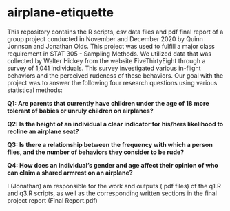 # airplane-etiquette
This repository contains the R scripts, csv data files and pdf final report of a group project conducted in November and December 2020 by Quinn Jonnson and Jonathan Olds. This project was used to fulfill a major class requirement in STAT 305 - Sampling Methods.
We utilized data that was collected by Walter Hickey from the website FiveThirtyEight through a survey of 1,041 individuals. This survey investigated various in-flight behaviors and the perceived rudeness of these behaviors. Our goal with the project was to answer the following four research questions using various statistical methods: 

**Q1: Are parents that currently have children under the age of 18 more tolerant of babies or unruly children on airplanes?** 

**Q2: Is the height of an individual a clear indicator for his/hers likelihood to recline an airplane seat?** 

**Q3: Is there a relationship between the frequency with which a person flies, and the number of behaviors they consider to be rude?** 

**Q4: How does an individual’s gender and age affect their opinion of who can claim a shared armrest on an airplane?** 

I (Jonathan) am responsible for the work and outputs (.pdf files) of the q1.R and q3.R scripts, as well as the corresponding written sections in the final project report (Final Report.pdf)
